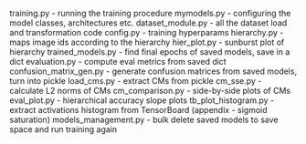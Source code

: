 training.py - running the training procedure
mymodels.py - configuring the model classes, architectures etc.
dataset_module.py - all the dataset load and transformation code
config.py - training hyperparams
hierarchy.py - maps image ids according to the hierarchy
hier_plot.py - sunburst plot of hierarchy
trained_models.py - find final epochs of saved models, save in a dict
evaluation.py - compute eval metrics from saved dict
confusion_matrix_gen.py - generate confusion matrices from saved models, turn into pickle
load_cms.py - extract CMs from pickle
cm_sse.py - calculate L2 norms of CMs
cm_comparison.py - side-by-side plots of CMs
eval_plot.py - hierarchical accuracy slope plots
tb_plot_histogram.py - extract activations histogram from TensorBoard (appendix - sigmoid saturation)
models_management.py - bulk delete saved models to save space and run training again
